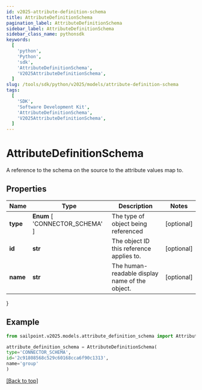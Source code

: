```yaml
---
id: v2025-attribute-definition-schema
title: AttributeDefinitionSchema
pagination_label: AttributeDefinitionSchema
sidebar_label: AttributeDefinitionSchema
sidebar_class_name: pythonsdk
keywords:
  [
    'python',
    'Python',
    'sdk',
    'AttributeDefinitionSchema',
    'V2025AttributeDefinitionSchema',
  ]
slug: /tools/sdk/python/v2025/models/attribute-definition-schema
tags:
  [
    'SDK',
    'Software Development Kit',
    'AttributeDefinitionSchema',
    'V2025AttributeDefinitionSchema',
  ]
---
```


# AttributeDefinitionSchema

A reference to the schema on the source to the attribute values map to.

## Properties

| Name | Type | Description | Notes |
| --- | --- | --- | --- |
| **type** | **Enum** [ 'CONNECTOR_SCHEMA' ] | The type of object being referenced | [optional] |
| **id** | **str** | The object ID this reference applies to. | [optional] |
| **name** | **str** | The human-readable display name of the object. | [optional] |

}

## Example

```python
from sailpoint.v2025.models.attribute_definition_schema import AttributeDefinitionSchema

attribute_definition_schema = AttributeDefinitionSchema(
type='CONNECTOR_SCHEMA',
id='2c91808568c529c60168cca6f90c1313',
name='group'
)

```

[[Back to top]](#)
